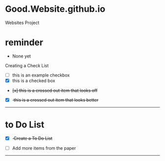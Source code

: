 # Good.Website.github.io
Websites Project

# reminder
- None yet

Creating a Check List
- [ ] this is an example checkbox
- [x] this is a checked box 
- <del> [x] this is a crossed out item that looks off </del>
- [x] <del> this is a crossed out item that looks better </del>

---

#  to Do List
- [x] <del> Create a To Do List </del>
- [ ] Add more items from the paper


---
